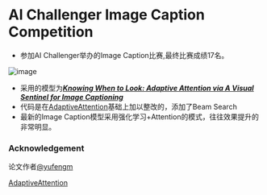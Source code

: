# AI Challenger Image Caption Competition

* 参加AI Challenger举办的Image Caption比赛,最终比赛成绩17名。

![image](https://github.com/Wind-Ward/Image_Caption_Competition/blob/master/data/17.png)
* 采用的模型为[***Knowing When to Look: Adaptive Attention via A Visual Sentinel for Image Captioning***](https://arxiv.org/pdf/1612.01887.pdf)
* 代码是在[AdaptiveAttention](https://github.com/jiasenlu/AdaptiveAttention)基础上加以整改的，添加了Beam Search
* 最新的Image Caption模型采用强化学习+Attention的模式，往往效果提升的非常明显。





### Acknowledgement

论文作者[@yufengm](https://github.com/yufengm)

[AdaptiveAttention](https://github.com/jiasenlu/AdaptiveAttention)


